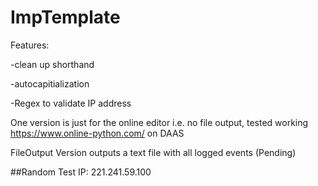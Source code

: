 # ImpTemplate
Features:

-clean up shorthand

-autocapitialization

-Regex to validate IP address



One version is just for the online editor i.e. no file output, tested working https://www.online-python.com/ on DAAS


FileOutput Version outputs a text file with all logged events (Pending)

##Random Test IP: 221.241.59.100
